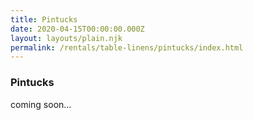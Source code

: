 ```yaml
---
title: Pintucks
date: 2020-04-15T00:00:00.000Z
layout: layouts/plain.njk
permalink: /rentals/table-linens/pintucks/index.html
---
```


### Pintucks
<section class="grid-container" markdown="1">

coming soon...

</section>
